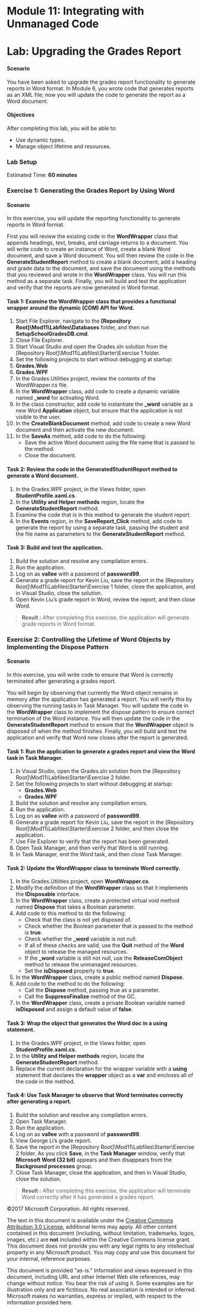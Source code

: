 

# Module 11: Integrating with Unmanaged Code

# Lab: Upgrading the Grades Report


#### Scenario

You have been asked to upgrade the grades report functionality to generate reports in Word format. In Module 6, you wrote code that generates reports as an XML file; now you will update the code to generate the report as a Word document.

#### Objectives

After completing this lab, you will be able to:
-	Use dynamic types.
-	Manage object lifetime and resources.



### Lab Setup

Estimated Time: **60 minutes**

### Exercise 1: Generating the Grades Report by Using Word

#### Scenario

In this exercise, you will update the reporting functionality to generate
reports in Word format.

First you will review the existing code in the **WordWrapper** class that
appends headings, text, breaks, and carriage returns to a document. You will
write code to create an instance of Word, create a blank Word document, and save
a Word document. You will then review the code in the **GenerateStudentReport**
method to create a blank document, add a heading and grade data to the document,
and save the document using the methods that you reviewed and wrote in the
**WordWrapper** class. You will run this method as a separate task. Finally, you
will build and test the application and verify that the reports are now
generated in Word format.


#### Task 1: Examine the WordWrapper class that provides a functional wrapper around the dynamic (COM) API for Word.

1.  Start File Explorer, navigate to the **[Repository Root]\\Mod11\\Labfiles\\Databases**
    folder, and then run **SetupSchoolGradesDB.cmd**.
2.  Close File Explorer.
3.  Start Visual Studio and open the Grades.sln solution from the
    [Repository Root]\\Mod11\\Labfiles\\Starter\\Exercise 1 folder.
4.  Set the following projects to start without debugging at startup:
5.  **Grades.Web**
6.  **Grades.WPF**
7.	In the Grades.Utilities project, review the contents of the WordWrapper.cs file.
8.	In the **WordWrapper** class, add code to create a dynamic variable named **_word** for activating Word.
9.	In the class constructor, add code to instantiate the **_word** variable as a new Word **Application** object, but ensure that the application is not visible to the user. 
10.	In the **CreateBlankDocument** method, add code to create a new Word document and then activate the new document.
11.	In the **SaveAs** method, add code to do the following:
    -	Save the active Word document using the file name that is passed to the method. 
    -	Close the document.



#### Task 2: Review the code in the GeneratedStudentReport method to generate a Word document.

1.  In the Grades.WPF project, in the Views folder, open
    **StudentProfile.xaml.cs**.
2.  In the **Utility and Helper methods** region, locate the
    **GenerateStudentReport** method.
3.  Examine the code that is in this method to generate the student report.
4. In the **Events** region, in the **SaveReport_Click** method, add code to
generate the report by using a separate task, passing the student and the file
name as parameters to the **GenerateStudentReport** method.


#### Task 3: Build and test the application.

1.  Build the solution and resolve any compilation errors.
2.  Run the application.
3.  Log on as **vallee** with a password of **password99**.
4.  Generate a grade report for Kevin Liu, save the report in the
    [Repository Root]\\Mod11\\Labfiles\\Starter\\Exercise 1 folder, close the application, and
    in Visual Studio, close the solution.
5.	Open Kevin Liu’s grade report in Word, review the report, and then close Word. 


>**Result :** After completing this exercise, the application will generate grade reports in Word format. 



### Exercise 2: Controlling the Lifetime of Word Objects by Implementing the Dispose Pattern

#### Scenario

In this exercise, you will write code to ensure that Word is correctly
terminated after generating a grades report.

You will begin by observing that currently the Word object remains in memory
after the application has generated a report. You will verify this by observing
the running tasks in Task Manager. You will update the code in the
**WordWrapper** class to implement the dispose pattern to ensure correct
termination of the Word instance. You will then update the code in the
**GenerateStudentReport** method to ensure that the **WordWrapper** object is
disposed of when the method finishes. Finally, you will build and test the
application and verify that Word now closes after the report is generated.


#### Task 1: Run the application to generate a grades report and view the Word task in Task Manager.

1.	In Visual Studio, open the Grades.sln solution from the [Repository Root]\Mod11\Labfiles\Starter\Exercise 2 folder.
2.	Set the following projects to start without debugging at startup: 
    -	**Grades.Web**
    -	**Grades.WPF**
3.	Build the solution and resolve any compilation errors.
4.	Run the application.
5.	Log on as **vallee** with a password of **password99**.
6.	Generate a grade report for Kevin Liu, save the report in the [Repository Root]\Mod11\Labfiles\Starter\Exercise 2 folder, and then close the application.
7.	Use File Explorer to verify that the report has been generated.
8.	Open Task Manager, and then verify that Word is still running.
9.	In Task Manager, end the Word task, and then close Task Manager.



#### Task 2: Update the WordWrapper class to terminate Word correctly.

1.  In the Grades.Utilities project, open **WordWrapper.cs**.
2.  Modify the definition of the **WordWrapper** class so that it implements the
    **IDisposable** interface.
3.  In the **WordWrapper** class, create a protected virtual void method named
    **Dispose** that takes a Boolean parameter.
4.  Add code to this method to do the following:
    -  Check that the class is not yet disposed of.
    -  Check whether the Boolean parameter that is passed to the method is
    **true**.
    -  Check whether the **\_word** variable is not null.
    -  If all of these checks are valid, use the **Quit** method of the **Word**
    object to release the managed resources.
    -  If the **\_word** variable is still not null, use the **ReleaseComObject**
    method to release the unmanaged resources.
    -  Set the **isDisposed** property to **true**.
5.	In the **WordWrapper** class, create a public method named **Dispose**.
6.	Add code to the method to do the following:
    -	Call the **Dispose** method, passing true as a parameter.
    -	Call the **SuppressFinalize** method of the GC.
7.	In the **WordWrapper** class, create a private Boolean variable named **isDisposed** and assign a default value of **false**.


#### Task 3: Wrap the object that generates the Word doc in a using statement.

1.  In the Grades.WPF project, in the Views folder, open
    **StudentProfile.xaml.cs**.
2.  In the **Utility and Helper methods** region, locate the
    **GenerateStudentReport** method.
3.  Replace the current declaration for the wrapper variable with a **using**
    statement that declares the **wrapper** object as a **var** and encloses all
    of the code in the method.


#### Task 4: Use Task Manager to observe that Word terminates correctly after generating a report.

1.  Build the solution and resolve any compilation errors.
2.  Open Task Manager.
3.  Run the application.
4.  Log on as **vallee** with a password of **password99**.
5.  View George Li’s grade report.
6.  Save the report in the [Repository Root]\\Mod11\\Labfiles\\Starter\\Exercise 2 folder. As
    you click **Save**, in the **Task Manager** window, verify that **Microsoft
    Word (32 bit)** appears and then disappears from the **Background
    processes** group.
7.  Close Task Manager, close the application, and then in Visual Studio, close
    the solution.



>**Result :** After completing this exercise, the application will terminate Word correctly after it has generated a grades report.







©2017 Microsoft Corporation. All rights reserved.

The text in this document is available under the  [Creative Commons Attribution 3.0 License](https://creativecommons.org/licenses/by/3.0/legalcode), additional terms may apply. All other content contained in this document (including, without limitation, trademarks, logos, images, etc.) are  **not**  included within the Creative Commons license grant. This document does not provide you with any legal rights to any intellectual property in any Microsoft product. You may copy and use this document for your internal, reference purposes.

This document is provided &quot;as-is.&quot; Information and views expressed in this document, including URL and other Internet Web site references, may change without notice. You bear the risk of using it. Some examples are for illustration only and are fictitious. No real association is intended or inferred. Microsoft makes no warranties, express or implied, with respect to the information provided here.